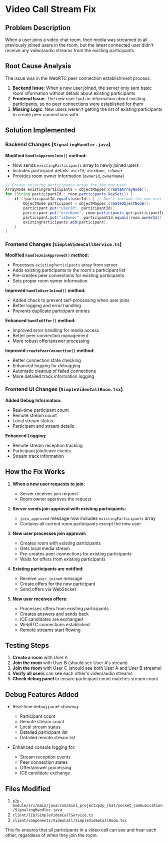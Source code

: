 # Video Call Stream Fix

## Problem Description
When a user joins a video chat room, their media was streamed to all previously joined users in the room, but the latest connected user didn't receive any video/audio streams from the existing participants.

## Root Cause Analysis
The issue was in the WebRTC peer connection establishment process:

1. **Backend Issue**: When a new user joined, the server only sent basic room information without details about existing participants
2. **Frontend Issue**: The new user had no information about existing participants, so no peer connections were established for them
3. **Missing Logic**: New users weren't getting the list of existing participants to create peer connections with

## Solution Implemented

### Backend Changes (`SignalingHandler.java`)

**Modified `handleApproveJoin()` method:**
- Now sends `existingParticipants` array to newly joined users
- Includes participant details: `userId`, `userName`, `isOwner`
- Provides room owner information (`ownerId`, `ownerName`)

```java
// Create existing participants array for the new user
ArrayNode existingParticipants = objectMapper.createArrayNode();
for (String participantId : room.participants.keySet()) {
    if (!participantId.equals(userId)) { // Don't include the new user themselves
        ObjectNode participant = objectMapper.createObjectNode();
        participant.put("userId", participantId);
        participant.put("userName", room.participants.get(participantId));
        participant.put("isOwner", participantId.equals(room.ownerId));
        existingParticipants.add(participant);
    }
}
```

### Frontend Changes (`SimpleVideoCallService.ts`)

**Modified `handleJoinApproved()` method:**
- Processes `existingParticipants` array from server
- Adds existing participants to the room's participant list
- Pre-creates peer connections for existing participants
- Sets proper room owner information

**Improved `handleUserJoined()` method:**
- Added check to prevent self-processing when user joins
- Better logging and error handling
- Prevents duplicate participant entries

**Enhanced `handleOffer()` method:**
- Improved error handling for media access
- Better peer connection management
- More robust offer/answer processing

**Improved `createPeerConnection()` method:**
- Better connection state checking
- Enhanced logging for debugging
- Automatic cleanup of failed connections
- More detailed track information logging

### Frontend UI Changes (`SimpleVideoCallRoom.tsx`)

**Added Debug Information:**
- Real-time participant count
- Remote stream count
- Local stream status
- Participant and stream details

**Enhanced Logging:**
- Remote stream reception tracking
- Participant join/leave events
- Stream track information

## How the Fix Works

1. **When a new user requests to join:**
   - Server receives join request
   - Room owner approves the request

2. **Server sends join approval with existing participants:**
   - `join_approved` message now includes `existingParticipants` array
   - Contains all current room participants except the new user

3. **New user processes join approval:**
   - Creates room with existing participants
   - Gets local media stream
   - Pre-creates peer connections for existing participants
   - Waits for offers from existing participants

4. **Existing participants are notified:**
   - Receive `user_joined` message
   - Create offers for the new participant
   - Send offers via WebSocket

5. **New user receives offers:**
   - Processes offers from existing participants
   - Creates answers and sends back
   - ICE candidates are exchanged
   - WebRTC connections established
   - Remote streams start flowing

## Testing Steps

1. **Create a room** with User A
2. **Join the room** with User B (should see User A's stream)
3. **Join the room** with User C (should see both User A and User B streams)
4. **Verify all users** can see each other's video/audio streams
5. **Check debug panel** to ensure participant count matches stream count

## Debug Features Added

- Real-time debug panel showing:
  - Participant count
  - Remote stream count
  - Local stream status
  - Detailed participant list
  - Detailed remote stream list

- Enhanced console logging for:
  - Stream reception events
  - Peer connection states
  - Offer/answer processing
  - ICE candidate exchange

## Files Modified

1. `p2p-module/src/main/java/com/mini_project/p2p_chat/socket_communication/SignalingHandler.java`
2. `client/lib/SimpleVideoCallService.ts`
3. `client/components/VideoCall/SimpleVideoCallRoom.tsx`

This fix ensures that all participants in a video call can see and hear each other, regardless of when they join the room.
